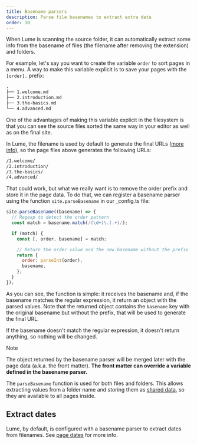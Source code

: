 ```yaml
---
title: Basename parsers
description: Parse file basenames to extract extra data
order: 10
---
```


When Lume is scanning the source folder, it can automatically extract some info
from the basename of files (the filename after removing the extension) and
folders.

For example, let's say you want to create the variable `order` to sort pages in
a menu. A way to make this variable explicit is to save your pages with the
`[order].` prefix:

```txt
.
├── 1.welcome.md
├── 2.introduction.md
├── 3.the-basics.md
└── 4.advanced.md
```

One of the advantages of making this variable explicit in the filesystem is that
you can see the source files sorted the same way in your editor as well as on
the final site.

In Lume, the filename is used by default to generate the final URLs
([more info](../creating-pages/page-files.md)), so the page files above
generates the following URLs:

```txt
/1.welcome/
/2.introduction/
/3.the-basics/
/4.advanced/
```

That could work, but what we really want is to remove the order prefix and store
it in the page data. To do that, we can register a basename parser using the
function `site.parseBasename` in our _config.ts file:

<lume-code>

```js {title=_config.ts}
site.parseBasename((basename) => {
  // Regexp to detect the order pattern
  const match = basename.match(/(\d+)\.(.+)/);

  if (match) {
    const [, order, basename] = match;

    // Return the order value and the new basename without the prefix
    return {
      order: parseInt(order),
      basename,
    };
  }
});
```

</lume-code>

As you can see, the function is simple: it receives the basename and, if the
basename matches the regular expression, it return an object with the parsed
values. Note that the returned object contains the `basename` key with the
original basename but without the prefix, that will be used to generate the
final URL.

If the basename doesn't match the regular expression, it doesn't return
anything, so nothing will be changed.

> [!note]
>
> The object returned by the basename parser will be merged later with the page
> data (a.k.a. the front matter). **The front matter can override a variable
> defined in the basename parser.**

The `parseBasename` function is used for both files and folders. This allows
extracting values from a folder name and storing them as
[shared data](../creating-pages/shared-data.md), so they are available to all
pages inside.

## Extract dates

Lume, by default, is configured with a basename parser to extract dates from
filenames. See [page dates](../creating-pages/page-files.md#page-date) for more
info.
